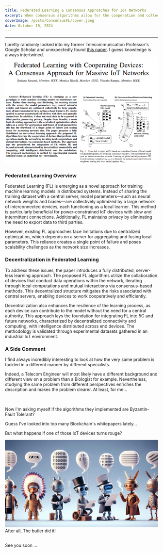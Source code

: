 ```yaml
---
title: Federated Learning & Consensus Approaches for IoT Networks
excerpt: When consensus algorithms allow for the cooperation and collective learning of IoT devices.
coverImage: /posts/ConsensusFL/cover.jpeg
date: October 10, 2024
---
```

---

I pretty randomly looked into my former Telecommunication Professor's Google Scholar and unexpectedly found [this paper](https://arxiv.org/abs/1912.13163). I guess knowledge is always intertwined.
<img src="../../_images/posts/ConsensusFL/FLPaper.png" alt="" class=blogpost-image />
<br>



### Federated Learning Overview

Federated Learning (FL) is emerging as a novel approach for training machine learning models in distributed systems. Instead of sharing the training dataset with a central server, model parameters—such as neural network weights and biases—are collectively optimized by a large network of interconnected devices, each functioning as a local learner. This method is particularly beneficial for power-constrained IoT devices with slow and intermittent connections. Additionally, FL maintains privacy by eliminating the need to export data to third parties.

However, existing FL approaches face limitations due to centralized optimization, which depends on a server for aggregating and fusing local parameters. This reliance creates a single point of failure and poses scalability challenges as the network size increases.

### Decentralization in Federated Learning

To address these issues, the paper introduces a fully distributed, server-less learning approach. The proposed FL algorithms utilize the collaboration of devices that conduct data operations within the network, iterating through local computations and mutual interactions via consensus-based methods. This decentralized structure mitigates the risks associated with central servers, enabling devices to work cooperatively and efficiently. 

Decentralization also enhances the resilience of the learning process, as each device can contribute to the model without the need for a central authority. This approach lays the foundation for integrating FL into 5G and future networks, characterized by decentralized connectivity and computing, with intelligence distributed across end devices. The methodology is validated through experimental datasets gathered in an industrial IoT environment.


### A Side Comment

I find always incredibly interesting to look at how the very same problem is tackled in a different manner by different specialists.

Indeed, a Telecom Engineer will most likely have a different background and different view on a problem than a Biologist for example.
Nevertheless, studying the same problem from different perspectives enriches the description and makes the problem clearer.
At least, for me...

<br>
<br>
Now I'm asking myself if the algorithms they implemented are Byzantin-Fault Tolerant?

Guess I've looked into too many Blockchain's whitepapers lately...

But what happens if one of those IoT devices turns rouge? 

<img src="../../_images/posts/ConsensusFL/cover.jpeg" alt="" class=blogpost-image />
After all, The butler did it!
<br>
<br>

See you soon ...







